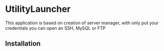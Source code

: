 # UtilityLauncher
This application is based on creation of server manager, with only put your credentials you can open an SSH, MySQL or FTP

## Installation 
